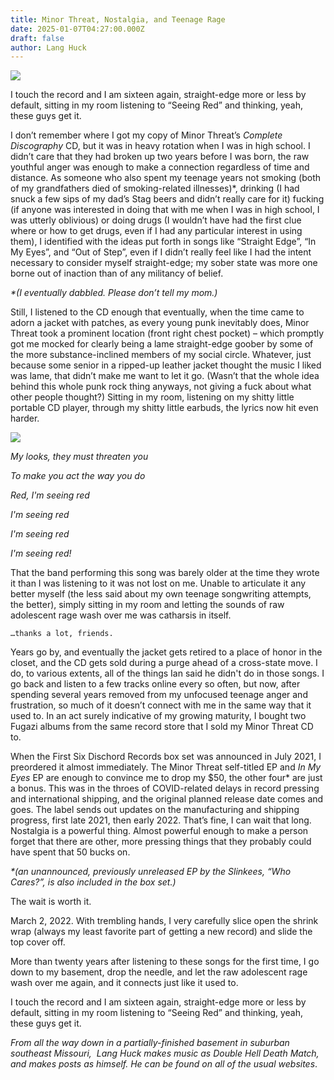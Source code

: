 ```yaml
---
title: Minor Threat, Nostalgia, and Teenage Rage
date: 2025-01-07T04:27:00.000Z
draft: false
author: Lang Huck
---
```

![](/images/upload/screenshot-2025-01-07-at-4.26.15 am.png)



I touch the record and I am sixteen again, straight-edge more or less by default, sitting in my room listening to “Seeing Red” and thinking, yeah, these guys get it.

I don’t remember where I got my copy of Minor Threat’s *Complete Discography* CD, but it was in heavy rotation when I was in high school. I didn’t care that they had broken up two years before I was born, the raw youthful anger was enough to make a connection regardless of time and distance. As someone who also spent my teenage years not smoking (both of my grandfathers died of smoking-related illnesses)*, drinking (I had snuck a few sips of my dad’s Stag beers and didn’t really care for it) fucking (if anyone was interested in doing that with me when I was in high school, I was utterly oblivious) or doing drugs (I wouldn’t have had the first clue where or how to get drugs, even if I had any particular interest in using them), I identified with the ideas put forth in songs like “Straight Edge”, “In My Eyes”, and “Out of Step”, even if I didn’t really feel like I had the intent necessary to consider myself straight-edge; my sober state was more one borne out of inaction than of any militancy of belief.

*\*(I eventually dabbled. Please don’t tell my mom.)*

Still, I listened to the CD enough that eventually, when the time came to adorn a jacket with patches, as every young punk inevitably does, Minor Threat took a prominent location (front right chest pocket) – which promptly got me mocked for clearly being a lame straight-edge goober by some of the more substance-inclined members of my social circle. Whatever, just because some senior in a ripped-up leather jacket thought the music I liked was lame, that didn’t make me want to let it go. (Wasn’t that the whole idea behind this whole punk rock thing anyways, not giving a fuck about what other people thought?) Sitting in my room, listening on my shitty little portable CD player, through my shitty little earbuds, the lyrics now hit even harder.

![](/images/upload/screenshot-2025-01-07-at-4.26.45 am.png)



*My looks, they must threaten you*

*To make you act the way you do*

*Red, I'm seeing red*

*I'm seeing red*

*I'm seeing red*

*I'm seeing red!*

That the band performing this song was barely older at the time they wrote it than I was listening to it was not lost on me. Unable to articulate it any better myself (the less said about my own teenage songwriting attempts, the better), simply sitting in my room and letting the sounds of raw adolescent rage wash over me was catharsis in itself.

	…thanks a lot, friends.

Years go by, and eventually the jacket gets retired to a place of honor in the closet, and the CD gets sold during a purge ahead of a cross-state move. I do, to various extents, all of the things Ian said he didn't do in those songs. I go back and listen to a few tracks online every so often, but now, after spending several years removed from my unfocused teenage anger and frustration, so much of it doesn’t connect with me in the same way that it used to. In an act surely indicative of my growing maturity, I bought two Fugazi albums from the same record store that I sold my Minor Threat CD to.

When the First Six Dischord Records box set was announced in July 2021, I preordered it almost immediately. The Minor Threat self-titled EP and *In My Eyes* EP are enough to convince me to drop my $50, the other four* are just a bonus. This was in the throes of COVID-related delays in record pressing and international shipping, and the original planned release date comes and goes. The label sends out updates on the manufacturing and shipping progress, first late 2021, then early 2022. That’s fine, I can wait that long. Nostalgia is a powerful thing. Almost powerful enough to make a person forget that there are other, more pressing things that they probably could have spent that 50 bucks on.

*\*(an unannounced, previously unreleased EP by the Slinkees, “Who Cares?”, is also included in the box set.)*

The wait is worth it.

March 2, 2022. With trembling hands, I very carefully slice open the shrink wrap (always my least favorite part of getting a new record) and slide the top cover off.

More than twenty years after listening to these songs for the first time, I go down to my basement, drop the needle, and let the raw adolescent rage wash over me again, and it connects just like it used to. 

I touch the record and I am sixteen again, straight-edge more or less by default, sitting in my room listening to “Seeing Red” and thinking, yeah, these guys get it.

*From all the way down in a partially-finished basement in suburban southeast Missouri,  Lang Huck makes music as Double Hell Death Match, and makes posts as himself. He can be found on all of the usual websites*.
